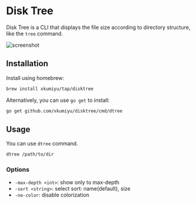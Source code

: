 # Disk Tree

Disk Tree is a CLI that displays the file size according to directory structure,
like the `tree` command.

![screenshot](https://user-images.githubusercontent.com/6437204/103475169-20a26180-4dee-11eb-94eb-fdfd1310dd98.png)

## Installation

Install using homebrew:

```sh
brew install xkumiyu/tap/disktree
```

Alternatively, you can use `go get` to install:

```sh
go get github.com/xkumiyu/disktree/cmd/dtree
```

## Usage

You can use `dtree` command.

```sh
dtree /path/to/dir
```

### Options

- `-max-depth <int>`: show only to max-depth
- `-sort <string>`: select sort: name(default), size
- `-no-color`: disable colorization
